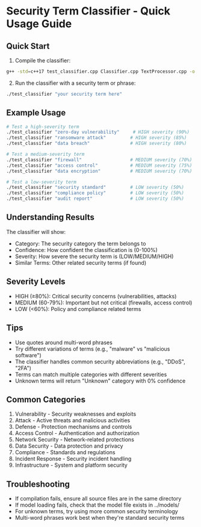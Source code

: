 # Security Term Classifier - Quick Usage Guide

## Quick Start
1. Compile the classifier:
```bash
g++ -std=c++17 test_classifier.cpp Classifier.cpp TextProcessor.cpp -o test_classifier
```

2. Run the classifier with a security term or phrase:
```bash
./test_classifier "your security term here"
```

## Example Usage
```bash
# Test a high-severity term
./test_classifier "zero-day vulnerability"     # HIGH severity (90%)
./test_classifier "ransomware attack"         # HIGH severity (85%)
./test_classifier "data breach"               # HIGH severity (80%)

# Test a medium-severity term
./test_classifier "firewall"                  # MEDIUM severity (70%)
./test_classifier "access control"            # MEDIUM severity (75%)
./test_classifier "data encryption"           # MEDIUM severity (70%)

# Test a low-severity term
./test_classifier "security standard"         # LOW severity (50%)
./test_classifier "compliance policy"         # LOW severity (50%)
./test_classifier "audit report"              # LOW severity (50%)
```

## Understanding Results
The classifier will show:
- Category: The security category the term belongs to
- Confidence: How confident the classification is (0-100%)
- Severity: How severe the security term is (LOW/MEDIUM/HIGH)
- Similar Terms: Other related security terms (if found)

## Severity Levels
- HIGH (≥80%): Critical security concerns (vulnerabilities, attacks)
- MEDIUM (60-79%): Important but not critical (firewalls, access control)
- LOW (<60%): Policy and compliance related terms

## Tips
- Use quotes around multi-word phrases
- Try different variations of terms (e.g., "malware" vs "malicious software")
- The classifier handles common security abbreviations (e.g., "DDoS", "2FA")
- Terms can match multiple categories with different severities
- Unknown terms will return "Unknown" category with 0% confidence

## Common Categories
1. Vulnerability - Security weaknesses and exploits
2. Attack - Active threats and malicious activities
3. Defense - Protection mechanisms and controls
4. Access Control - Authentication and authorization
5. Network Security - Network-related protections
6. Data Security - Data protection and privacy
7. Compliance - Standards and regulations
8. Incident Response - Security incident handling
9. Infrastructure - System and platform security

## Troubleshooting
- If compilation fails, ensure all source files are in the same directory
- If model loading fails, check that the model file exists in ../models/
- For unknown terms, try using more common security terminology
- Multi-word phrases work best when they're standard security terms 